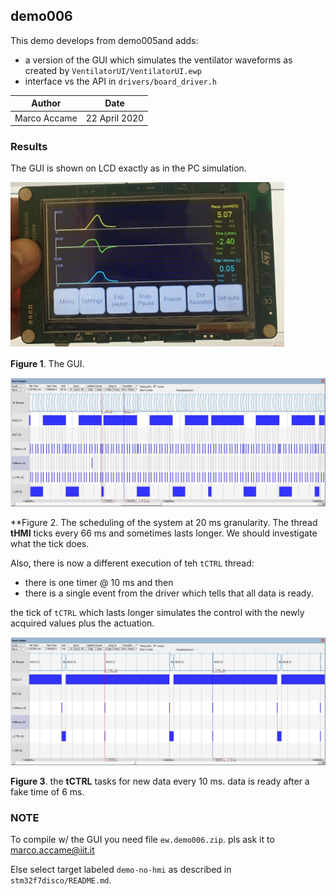 

## demo006

This demo develops from demo005and adds:

-  a version of the GUI which simulates the ventilator waveforms as created by `VentilatorUI/VentilatorUI.ewp`
- interface vs the API in `drivers/board_driver.h`





| Author       | Date          |
| ------------ | ------------- |
| Marco Accame | 22 April 2020 |



### Results

The GUI is shown on LCD exactly as in the PC simulation.



![](./assets/gui.on.board.jpg)

**Figure 1**. The GUI.



![](./assets/ctrlloop.timing.tCTRL.tHMI.jpg)

**Figure 2. The scheduling of the system at 20 ms granularity. The thread **tHMI** ticks every 66 ms and sometimes lasts longer. We should investigate what the tick does.



 Also, there is now a different execution of teh `tCTRL` thread: 

- there is one timer @ 10 ms and then 
- there is a single event from the driver which tells that all data is ready.

the tick of `tCTRL` which lasts longer simulates the control with the newly acquired values plus the actuation.

![](./assets/ctrlloop.timing.tCTRL.tHMI3.jpg)

**Figure 3**. the **tCTRL** tasks for new data every 10 ms. data is ready after a fake time of 6 ms.



### NOTE

To compile w/ the GUI you need file `ew.demo006.zip`. pls ask it to marco.accame@iit.it

Else select target labeled `demo-no-hmi` as described in `stm32f7disco/README.md`.

